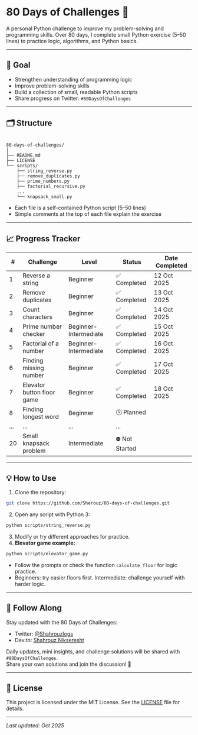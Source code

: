 # 80 Days of Challenges 🐍

A personal Python challenge to improve my problem-solving and programming skills.
Over 80 days, I complete small Python exercise (5–50 lines) to practice logic, algorithms, and Python basics.

---

## 📌 Goal

- Strengthen understanding of programming logic
- Improve problem-solving skills
- Build a collection of small, readable Python scripts
- Share progress on Twitter: `#80DaysOfChallenges`

---

## 🗂️ Structure

```

80-days-of-challenges/
│
├── README.md
├── LICENSE
└── scripts/
    ├── string_reverse.py
    ├── remove_duplicates.py
    ├── prime_numbers.py
    ├── factorial_recursive.py
    ...
    └── knapsack_small.py

```

- Each file is a self-contained Python script (5–50 lines)
- Simple comments at the top of each file explain the exercise

---

## 📈 Progress Tracker

| #   | Challenge                  | Level                 | Status         | Date Completed |
| --- | ---------------------------| --------------------- | -------------- | -------------- |
| 1   | Reverse a string           | Beginner              | ✅ Completed   | 12 Oct 2025    |
| 2   | Remove duplicates          | Beginner              | ✅ Completed   | 13 Oct 2025    |
| 3   | Count characters           | Beginner              | ✅ Completed   | 14 Oct 2025    |
| 4   | Prime number checker       | Beginner-Intermediate | ✅ Completed   | 15 Oct 2025    |
| 5   | Factorial of a number      | Beginner-Intermediate | ✅ Completed   | 16 Oct 2025    |
| 6   | Finding missing number     | Beginner              | ✅ Completed   | 17 Oct 2025    |
| 7   | Elevator button floor game | Beginner              | ✅ Completed   | 18 Oct 2025    |
| 8   | Finding longest word       | Beginner              | 🕓 Planned     |                |
| ... | ...                        | ...                   | ...             |                |
| 20  | Small knapsack problem     | Intermediate          | ⛔ Not Started |                |

---

## 💡 How to Use

1. Clone the repository:

```bash
git clone https://github.com/Sherouz/80-days-of-challenges.git
```

2. Open any script with Python 3:

```bash
python scripts/string_reverse.py
```

3. Modify or try different approaches for practice.
4. **Elevator game example:**

```bash
python scripts/elevator_game.py
```

* Follow the prompts or check the function `calculate_floor` for logic practice.
* Beginners: try easier floors first. Intermediate: challenge yourself with harder logic.
---

## 🔗 Follow Along

Stay updated with the 80 Days of Challenges:

- Twitter: [@Shahrouzlogs](https://x.com/Shahrouzlogs/)
- Dev.to: [Shahrouz Nikseresht](https://dev.to/shahrouzlogs/)

Daily updates, mini insights, and challenge solutions will be shared with `#80DaysOfChallenges`.  
Share your own solutions and join the discussion! 🚀

---

## 📝 License

This project is licensed under the MIT License. See the [LICENSE](LICENSE) file for details.

---

*Last updated: Oct 2025*
